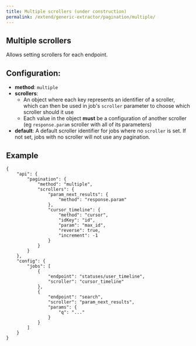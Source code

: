 ```yaml
---
title: Multiple scrollers (under construction)
permalink: /extend/generic-extractor/pagination/multiple/
---
```


## Multiple scrollers
Allows setting scrollers for each endpoint.

## Configuration:
- **method**: `multiple`
- **scrollers**:
    - An object where each key represents an identifier of a scroller, which can then be used in job's `scroller` parameter to choose which scroller should it use
    - Each value in the object **must** be a configuration of another scroller (eg `response.param` scroller with all of its parameters)
- **default**: A default scroller identifier for jobs where no `scroller` is set. If not set, jobs with no scroller will not use any pagination.

## Example

    {
        "api": {
            "pagination": {
                "method": "multiple",
                "scrollers": {
                    "param_next_results": {
                        "method": "response.param"
                    },
                    "cursor_timeline": {
                        "method": "cursor",
                        "idKey": "id",
                        "param": "max_id",
                        "reverse": true,
                        "increment": -1
                    }
                }
            }
        },
        "config": {
            "jobs": [
                {
                    "endpoint": "statuses/user_timeline",
                    "scroller": "cursor_timeline"
                },
                {
                    "endpoint": "search",
                    "scroller": "param_next_results",
                    "params": {
                        "q": "..."
                    }
                }
            ]
        }
    }
